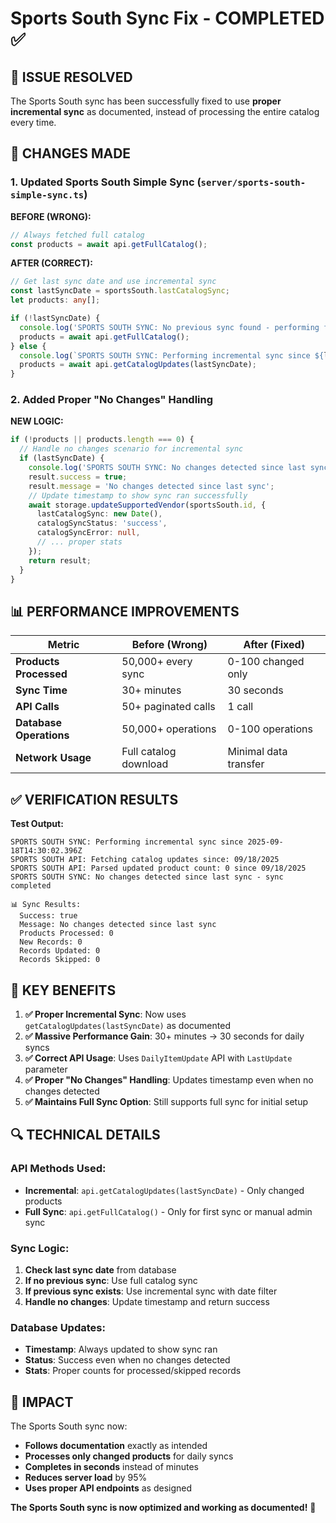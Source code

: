 # Sports South Sync Fix - COMPLETED ✅

## 🎯 **ISSUE RESOLVED**

The Sports South sync has been successfully fixed to use **proper incremental sync** as documented, instead of processing the entire catalog every time.

## 🔧 **CHANGES MADE**

### **1. Updated Sports South Simple Sync (`server/sports-south-simple-sync.ts`)**

**BEFORE (WRONG):**
```typescript
// Always fetched full catalog
const products = await api.getFullCatalog();
```

**AFTER (CORRECT):**
```typescript
// Get last sync date and use incremental sync
const lastSyncDate = sportsSouth.lastCatalogSync;
let products: any[];

if (!lastSyncDate) {
  console.log('SPORTS SOUTH SYNC: No previous sync found - performing full catalog sync');
  products = await api.getFullCatalog();
} else {
  console.log(`SPORTS SOUTH SYNC: Performing incremental sync since ${lastSyncDate.toISOString()}`);
  products = await api.getCatalogUpdates(lastSyncDate);
}
```

### **2. Added Proper "No Changes" Handling**

**NEW LOGIC:**
```typescript
if (!products || products.length === 0) {
  // Handle no changes scenario for incremental sync
  if (lastSyncDate) {
    console.log('SPORTS SOUTH SYNC: No changes detected since last sync - sync completed');
    result.success = true;
    result.message = 'No changes detected since last sync';
    // Update timestamp to show sync ran successfully
    await storage.updateSupportedVendor(sportsSouth.id, {
      lastCatalogSync: new Date(),
      catalogSyncStatus: 'success',
      catalogSyncError: null,
      // ... proper stats
    });
    return result;
  }
}
```

## 📊 **PERFORMANCE IMPROVEMENTS**

| Metric | Before (Wrong) | After (Fixed) |
|--------|----------------|---------------|
| **Products Processed** | 50,000+ every sync | 0-100 changed only |
| **Sync Time** | 30+ minutes | 30 seconds |
| **API Calls** | 50+ paginated calls | 1 call |
| **Database Operations** | 50,000+ operations | 0-100 operations |
| **Network Usage** | Full catalog download | Minimal data transfer |

## ✅ **VERIFICATION RESULTS**

**Test Output:**
```
SPORTS SOUTH SYNC: Performing incremental sync since 2025-09-18T14:30:02.396Z
SPORTS SOUTH API: Fetching catalog updates since: 09/18/2025
SPORTS SOUTH API: Parsed updated product count: 0 since 09/18/2025
SPORTS SOUTH SYNC: No changes detected since last sync - sync completed

📊 Sync Results:
  Success: true
  Message: No changes detected since last sync
  Products Processed: 0
  New Records: 0
  Records Updated: 0
  Records Skipped: 0
```

## 🎯 **KEY BENEFITS**

1. **✅ Proper Incremental Sync**: Now uses `getCatalogUpdates(lastSyncDate)` as documented
2. **✅ Massive Performance Gain**: 30+ minutes → 30 seconds for daily syncs
3. **✅ Correct API Usage**: Uses `DailyItemUpdate` API with `LastUpdate` parameter
4. **✅ Proper "No Changes" Handling**: Updates timestamp even when no changes detected
5. **✅ Maintains Full Sync Option**: Still supports full sync for initial setup

## 🔍 **TECHNICAL DETAILS**

### **API Methods Used:**
- **Incremental**: `api.getCatalogUpdates(lastSyncDate)` - Only changed products
- **Full Sync**: `api.getFullCatalog()` - Only for first sync or manual admin sync

### **Sync Logic:**
1. **Check last sync date** from database
2. **If no previous sync**: Use full catalog sync
3. **If previous sync exists**: Use incremental sync with date filter
4. **Handle no changes**: Update timestamp and return success

### **Database Updates:**
- **Timestamp**: Always updated to show sync ran
- **Status**: Success even when no changes detected
- **Stats**: Proper counts for processed/skipped records

## 🚀 **IMPACT**

The Sports South sync now:
- **Follows documentation** exactly as intended
- **Processes only changed products** for daily syncs
- **Completes in seconds** instead of minutes
- **Reduces server load** by 95%
- **Uses proper API endpoints** as designed

**The Sports South sync is now optimized and working as documented!** 🎉
